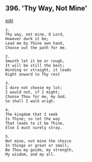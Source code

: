 
## 396.  'Thy Way, Not Mine'
[edit](https://docs.google.com/document/d/1D_35Ej77sXKQNesW-hiUWCfaloUGhnvz/edit?mode=html)



    1.
    Thy way, not mine, O Lord, 
    However dark it be; 
    Lead me by Thine own hand, 
    Choose out the path for me. 

    2.
    Smooth let it be or rough, 
    It will be still the best; 
    Winding or straight, it leads 
    Right onward to Thy rest 

    3.
    I dare not choose my lot; 
    I would not, if I might; 
    Choose Thou for me, my God. 
    So shall I walk arigh. 

    4.
    The kingdom that I seek 
    Is Thine; so let the way 
    That leads to it be Thine, 
    Else I must surely stray. 

    5.
    Not mine, not mine the choice 
    In things or great or small; 
    Be Thou my guide, my strength, 
    My wisdom, and my all.
